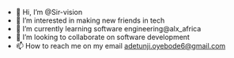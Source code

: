- 👋 Hi, I’m @Sir-vision
- 👀 I’m interested in making new friends in tech
- 🌱 I’m currently learning software engineering@alx_africa
- 💞️ I’m looking to collaborate on software development 
- 📫 How to reach me on my email adetunji.oyebode6@gmail.com

<!---
Sir-vision/Sir-vision is a ✨ special ✨ repository because its `README.md` (this file) appears on your GitHub profile.
You can click the Preview link to take a look at your changes.
--->
